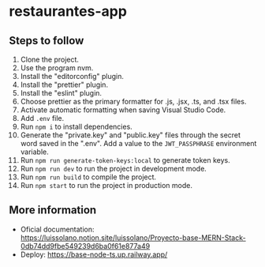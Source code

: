 # restaurantes-app

## Steps to follow
1. Clone the project.
2. Use the program nvm.
3. Install the "editorconfig" plugin.
4. Install the "prettier" plugin.
5. Install the "eslint" plugin.
6. Choose prettier as the primary formatter for .js, .jsx, .ts, and .tsx files.
7. Activate automatic formatting when saving Visual Studio Code.
8. Add `.env` file.
9. Run `npm i` to install dependencies.
10. Generate the "private.key" and "public.key" files through the secret word saved in the ".env". Add a value to the `JWT_PASSPHRASE` environment variable.
11. Run `npm run generate-token-keys:local` to generate token keys.
12. Run `npm run dev` to run the project in development mode.
13. Run `npm run build` to compile the project.
14. Run `npm start` to run the project in production mode.

## More information
- Oficial documentation: https://luissolano.notion.site/luissolano/Proyecto-base-MERN-Stack-0db74dd9fbe549239d6ba0f61e877a49
- Deploy: https://base-node-ts.up.railway.app/
